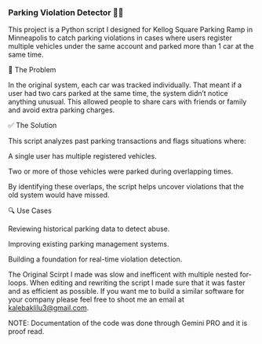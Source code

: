### Parking Violation Detector 🚗🚙

This project is a Python script I designed for Kellog Square Parking Ramp in Minneapolis to catch parking violations in cases where users register multiple vehicles under the same account and parked more than 1 car at the same time.

🛑 The Problem

In the original system, each car was tracked individually. That meant if a user had two cars parked at the same time, the system didn’t notice anything unusual. This allowed people to share cars with friends or family and avoid extra parking charges.

✅ The Solution

This script analyzes past parking transactions and flags situations where:

A single user has multiple registered vehicles.

Two or more of those vehicles were parked during overlapping times.

By identifying these overlaps, the script helps uncover violations that the old system would have missed.

🔍 Use Cases

Reviewing historical parking data to detect abuse.

Improving existing parking management systems.

Building a foundation for real-time violation detection.

The Original Scirpt I made was slow and inefficent with multiple nested for-loops. When editing and rewriting the script I made sure that it was faster and as efficient as possible. If you want me to build a similar software for your company please feel free to shoot me an email at  kalebaklilu3@gmail.com. 

NOTE: Documentation of the code was done through Gemini PRO and it is proof read. 
##
